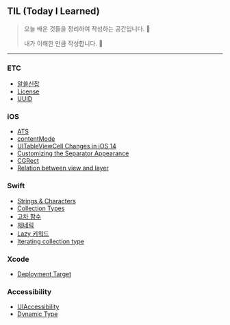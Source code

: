 ## TIL (Today I Learned)
> 오늘 배운 것들을 정리하여 작성하는 공간입니다. 💼
>
> 내가 이해한 만큼 작성합니다. 📝

---



### ETC

* [알쓸신잡](./ETC/Miscellaneous.md)
* [License](./ETC/License.md)
* [UUID](./ETC/UUID.md)

### iOS

* [ATS](./iOS/ATS.md)
* [contentMode](./iOS/contentMode.md)
* [UITableViewCell Changes in iOS 14](./iOS/UITableViewCellChangesIniOS14.md)
* [Customizing the Separator Appearance](./iOS/CustomizingtheSeparatorAppearance.md)
* [CGRect](./iOS/CGRect.md)
* [Relation between view and layer](./iOS/RelationBetweenView&Layer.md)

### Swift

* [Strings & Characters](./Swift/Strings&Characters.md)
* [Collection Types](./Swift/CollectionTypes.md)
* [고차 함수](./Swift/HighOrderFunction.md)
* [제네릭](./Swift/Generics.md)
* [Lazy 키워드](./Swift/LazyKeyword.md)
* [Iterating collection type](./Swift/IteratingCollectionType.md)

### Xcode
* [Deployment Target](./Xcode/DeploymentTarget.md)

### Accessibility

- [UIAccessibility](./Accessibility/UIAccessibility.md)
- [Dynamic Type](./Accessibility/DynamicType.md)

